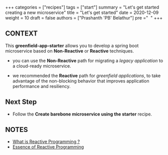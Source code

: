 +++
categories = ["recipes"]
tags = ["start"]
summary = "Let's get started creating a new microservice"
title = "Let's get started"
date = 2020-12-09
weight = 10
draft = false
authors = ["Prashanth 'PB' Belathur"]
pre ="<i class='fa fa-spinner fa-pulse fa-1x fa-fw'></i>&nbsp;&nbsp;"
+++

## CONTEXT
This **greenfield-app-starter** allows you to develop a spring boot microservice based on **Non-Reactive** or **Reactive** techniques.
* you can use the **Non-Reactive** path for migrating a _legacy application_ to a cloud-ready microservice.
  
* we recommended the **Reactive** path for _greenfield applications_, to take advantage of the non-blocking behavior that improves application performance and resiliency.
## Next Step
* Follow the **Create barebone microservice using the starter** recipe.

## NOTES
- [What is Reactive Programming ?](https://blog.redelastic.com/what-is-reactive-programming-bc9fa7f4a7fc)
- [Essence of Reactive Programming](https://www.scnsoft.com/blog/java-reactive-programming)